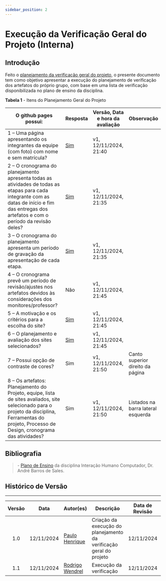 ```yaml
---
sidebar_position: 2
---
```


# Execução da Verificação Geral do Projeto (Interna)

## Introdução

Feito o [planejamento da verificação geral do projeto](../verificacao_geral/planejamento.md), o presente documento tem como objetivo apresentar a execução do planejamento de verificação dos artefatos do próprio grupo, com base em uma lista de verificação disponibilizada no plano de ensino da disciplina.

<p style={{ textAlign: 'center', fontSize: '18px' }}><b>Tabela 1</b> - Itens do Planejamento Geral do Projeto</p>

| O github pages possui:                                                                                                                                                                             | Resposta                                       | Versão, Data e hora da avaliação | Observação                         |
| -------------------------------------------------------------------------------------------------------------------------------------------------------------------------------------------------- | ---------------------------------------------- | -------------------------------- | ---------------------------------- |
| 1 – Uma página apresentando os integrantes da equipe (com foto) com nome e sem matrícula?                                                                                                          | [Sim](../../inicio.md)                         | v1, 12/11/2024, 21:40            |                                    |
| 2 – O cronograma do planejamento apresenta todas as atividades de todas as etapas para cada integrante com as datas de início e fim das entregas dos artefatos e com o período da revisão deles?   | [Sim](../../planejamento/cronograma.md)        | v1, 12/11/2024, 21:35            |                                    |
| 3 – O cronograma do planejamento apresenta um período de gravação da apresentação de cada etapa.                                                                                                   | [Sim](../../planejamento/cronograma.md)        | v1, 12/11/2024, 21:35            |                                    |
| 4 – O cronograma prevê um período de revisão/ajustes nos artefatos devidos às considerações dos monitores/professor?                                                                               | Não                                            | v1, 12/11/2024, 21:45            |                                    |
| 5 – A motivação e os critérios para a escolha do site?                                                                                                                                             | [Sim](../../planejamento/processosDeDesign.md) | v1, 12/11/2024, 21:45            |                                    |
| 6 – O planejamento e avaliação dos sites selecionados?                                                                                                                                             | [Sim](../../planejamento/sitesAvaliados.md)   | v1, 12/11/2024, 21:45            |                                    |
| 7 – Possui opção de contraste de cores?                                                                                                                                                            | Sim                                            | v1, 12/11/2024, 21:50            | Canto superior direito da página   |
| 8 – Os artefatos: Planejamento do Projeto, equipe, lista de sites avaliados, site selecionado para o projeto da disciplina, Ferramentas do projeto, Processo de Design, cronograma das atividades? | Sim                                            | v1, 12/11/2024, 21:50            | Listados na barra lateral esquerda |

## Bibliografia

> \- [Plano de Ensino](https://aprender3.unb.br/pluginfile.php/2972625/mod_resource/content/56/Plano_de_Ensino%20FIHC%20022024%20Turma%2001%20v1.pdf) da disciplina Interação Humano Computador, Dr. André Barros de Sales.

## Histórico de Versão

---

| Versão |    Data    | Autor(es)                                        | Descrição                                                           | Data de Revisão | Revisor(es)                                      |
| :----: | :--------: | ------------------------------------------------ | ------------------------------------------------------------------- | :-------------: | ------------------------------------------------ |
|  1.0   | 12/11/2024 | [Paulo Henrique](https://github.com/paulomh)     | Criação da execução do planejamento da verificação geral do projeto |   12/11/2024    | [Weverton Rodrigues](https://github.com/vevetin) |
|  1.1   | 12/11/2024 | [Rodrigo Wendrel](https://github.com/rodwendrel) | Execução da verificação                                             |   12/11/2024    |                                                  |
